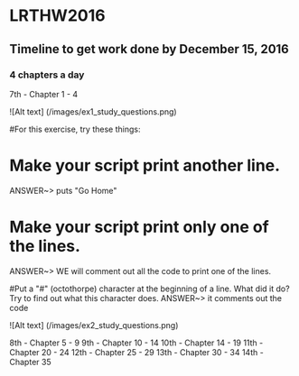 # LRTHW2016

## Timeline to get work done by December 15, 2016
### 4 chapters a day

7th - Chapter 1 - 4

![Alt text] (/images/ex1_study_questions.png)

#For this exercise, try these things:
# Make your script print another line.
ANSWER~> puts "Go Home"

# Make your script print only one of the lines.
ANSWER~> WE will comment out all the code to print one of the lines.

#Put a "#" (octothorpe) character at the beginning of a line. What did it do? Try to find out what this character does.
ANSWER~> it comments out the code


![Alt text] (/images/ex2_study_questions.png)

8th - Chapter 5 - 9
9th - Chapter 10 - 14
10th - Chapter 14 - 19
11th - Chapter 20 - 24
12th - Chapter 25 - 29
13th - Chapter 30 - 34
14th - Chapter 35
